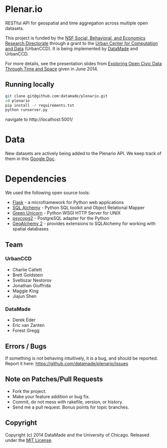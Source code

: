 # Plenar.io

RESTful API for geospatial and time aggregation across multiple open datasets.

This project is funded by the [NSF Social, Behavioral, and Economics Research Directorate](http://www.nsf.gov/dir/index.jsp?org=SBE) through a grant to the [Urban Center for Computation and Data](https://urbanccd.org/) (UrbanCCD). It is being implemented by [DataMade](http://datamade.us) and UrbanCCD.

For more details, see the presentation slides from [Exploring Open Civic Data Through Time and Space](https://docs.google.com/presentation/d/1Une-A1k0mUAIYac5UlmeSDLw4VyHYsaw1NW5f4YKWas/edit#slide=id.p) given in June 2014.

## Running locally

``` bash
git clone git@github.com:datamade/plenario.git
cd plenario
pip install -r requirements.txt
python runserver.py
```

navigate to http://localhost:5001/

# Data

New datasets are actively being added to the Plenario API. We keep track of them in this [Google Doc](https://docs.google.com/spreadsheet/ccc?key=0Au-2OHnpwhGTdGJzUWJ2SERwVXZLeDU4Y3laWFJvNEE&usp=sharing#gid=0).

# Dependencies
We used the following open source tools:

* [Flask](http://flask.pocoo.org/) - a microframework for Python web applications
* [SQL Alchemy](http://www.sqlalchemy.org/) - Python SQL toolkit and Object Relational Mapper
* [Green Unicorn](http://gunicorn.org/) - Python WSGI HTTP Server for UNIX
* [psycopg2](http://initd.org/psycopg/) - PostgreSQL adapter for the Python 
* [GeoAlchemy 2](http://geoalchemy-2.readthedocs.org/en/0.2.4/) - provides extensions to SQLAlchemy for working with spatial databases

## Team

### UrbanCCD
* Charlie Catlett
* Brett Goldstein
* Svetlozar Nestorov
* Jonathan Giuffrida
* Maggie King
* Jiajun Shen

### DataMade
* Derek Eder
* Eric van Zanten
* Forest Gregg

## Errors / Bugs

If something is not behaving intuitively, it is a bug, and should be reported.
Report it here: https://github.com/datamade/plenario/issues

## Note on Patches/Pull Requests
 
* Fork the project.
* Make your feature addition or bug fix.
* Commit, do not mess with rakefile, version, or history.
* Send me a pull request. Bonus points for topic branches.

## Copyright

Copyright (c) 2014 DataMade and the University of Chicago. Released under the [MIT License](https://github.com/datamade/plenario/blob/master/LICENSE).
